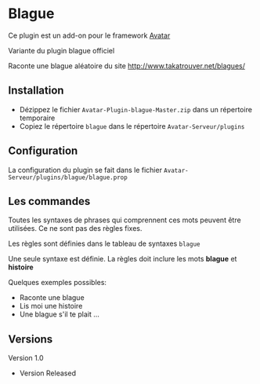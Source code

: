 Blague
=========

Ce plugin est un add-on pour le framework [Avatar](https://github.com/Spikharpax/A.V.A.T.A.R)

Variante du plugin blague officiel

Raconte une blague aléatoire du site http://www.takatrouver.net/blagues/


## Installation

- Dézippez le fichier `Avatar-Plugin-blague-Master.zip` dans un répertoire temporaire
- Copiez le répertoire `blague` dans le répertoire `Avatar-Serveur/plugins`

## Configuration
La configuration du plugin se fait dans le fichier `Avatar-Serveur/plugins/blague/blague.prop`

## Les commandes
Toutes les syntaxes de phrases qui comprennent ces mots peuvent être utilisées. Ce ne sont pas des règles fixes.

Les règles sont définies dans le tableau de syntaxes `blague`

Une seule syntaxe est définie. La règles doit inclure les mots **blague** et **histoire**

Quelques exemples possibles:
- Raconte une blague
- Lis moi une histoire
- Une blague s'il te plait
...
   
## Versions
Version 1.0 
- Version Released
